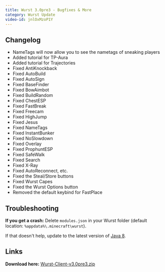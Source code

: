 ```yaml
---
title: Wurst 3.0pre3 - Bugfixes & More
category: Wurst Update
video-id: jnlOxMzoP1Y
---
```

## Changelog
- NameTags will now allow you to see the nametags of sneaking players
- Added tutorial for TP-Aura
- Added tutorial for Trajectories
- Fixed AntiKnockback
- Fixed AutoBuild
- Fixed AutoSign
- Fixed BaseFinder
- Fixed BowAimbot
- Fixed BuildRandom
- Fixed ChestESP
- Fixed FastBreak
- Fixed Freecam
- Fixed HighJump
- Fixed Jesus<!--read more-->
- Fixed NameTags
- Fixed InstantBunker
- Fixed NoSlowdown
- Fixed Overlay
- Fixed ProphuntESP
- Fixed SafeWalk
- Fixed Search
- Fixed X-Ray
- Fixed AutoReconnect, etc.
- Fixed the Steal/Store buttons
- Fixed Wurst Capes
- Fixed the Wurst Options button
- Removed the default keybind for FastPlace

## Troubleshooting
**If you get a crash:**
Delete `modules.json` in your Wurst folder (default location: `%appdata%\.minecraft\wurst`).

If that doesn't help, update to the latest version of [Java 8](https://java.com/download).

## Links
**Download here:** [Wurst-Client-v3.0pre3.zip](https://github.com/Wurst-Imperium/Wurst-Client-for-MC-1.9.X/releases/download/v3.0pre3/Wurst-Client-v3.0pre3.zip)
